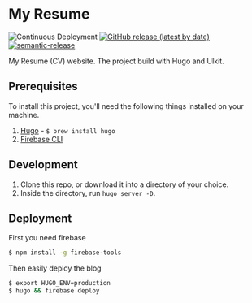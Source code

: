 # My Resume

![Continuous Deployment](https://github.com/nirgn975/resume/workflows/Continuous%20Deployment/badge.svg) [![GitHub release (latest by date)](https://img.shields.io/github/v/release/nirgn975/devRes)](https://github.com/nirgn975/devRes/releases) [![semantic-release](https://img.shields.io/badge/%20%20%F0%9F%93%A6%F0%9F%9A%80-semantic--release-e10079.svg)](https://github.com/semantic-release/semantic-release)

My Resume (CV) website.
The project build with Hugo and UIkit.

## Prerequisites

To install this project, you'll need the following things installed on your machine.

1. [Hugo](https://gohugo.io) - `$ brew install hugo`
2. [Firebase CLI](https://github.com/firebase/firebase-tools)

## Development

1. Clone this repo, or download it into a directory of your choice.
2. Inside the directory, run `hugo server -D`.

## Deployment

First you need firebase

```bash
$ npm install -g firebase-tools
```

Then easily deploy the blog

```bash
$ export HUGO_ENV=production
$ hugo && firebase deploy
```
